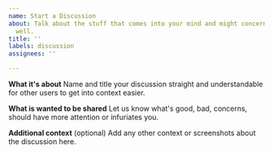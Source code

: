 ```yaml
---
name: Start a Discussion
about: Talk about the stuff that comes into your mind and might concern others as
  well.
title: ''
labels: discussion
assignees: ''

---
```


**What it's about**
Name and title your discussion straight and understandable for other users to get into context easier.

**What is wanted to be shared**
Let us know what's good, bad, concerns, should have more attention or infuriates you.

**Additional context** (optional)
Add any other context or screenshots about the discussion here.
